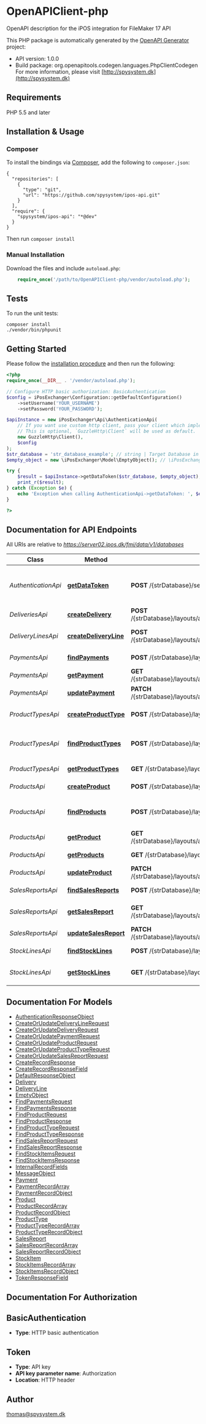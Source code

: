 # OpenAPIClient-php
OpenAPI description for the iPOS integration for FileMaker 17 API

This PHP package is automatically generated by the [OpenAPI Generator](https://openapi-generator.tech) project:

- API version: 1.0.0
- Build package: org.openapitools.codegen.languages.PhpClientCodegen
For more information, please visit [http://spysystem.dk](http://spysystem.dk)

## Requirements

PHP 5.5 and later

## Installation & Usage
### Composer

To install the bindings via [Composer](http://getcomposer.org/), add the following to `composer.json`:

```
{
  "repositories": [
    {
      "type": "git",
      "url": "https://github.com/spysystem/ipos-api.git"
    }
  ],
  "require": {
    "spysystem/ipos-api": "*@dev"
  }
}
```

Then run `composer install`

### Manual Installation

Download the files and include `autoload.php`:

```php
    require_once('/path/to/OpenAPIClient-php/vendor/autoload.php');
```

## Tests

To run the unit tests:

```
composer install
./vendor/bin/phpunit
```

## Getting Started

Please follow the [installation procedure](#installation--usage) and then run the following:

```php
<?php
require_once(__DIR__ . '/vendor/autoload.php');

// Configure HTTP basic authorization: BasicAuthentication
$config = iPosExchanger\Configuration::getDefaultConfiguration()
    ->setUsername('YOUR_USERNAME')
    ->setPassword('YOUR_PASSWORD');

$apiInstance = new iPosExchanger\Api\AuthenticationApi(
    // If you want use custom http client, pass your client which implements `GuzzleHttp\ClientInterface`.
    // This is optional, `GuzzleHttp\Client` will be used as default.
    new GuzzleHttp\Client(),
    $config
);
$str_database = 'str_database_example'; // string | Target Database in FileMaker
$empty_object = new \iPosExchanger\Model\EmptyObject(); // \iPosExchanger\Model\EmptyObject | Connecting data

try {
    $result = $apiInstance->getDataToken($str_database, $empty_object);
    print_r($result);
} catch (Exception $e) {
    echo 'Exception when calling AuthenticationApi->getDataToken: ', $e->getMessage(), PHP_EOL;
}

?>
```

## Documentation for API Endpoints

All URIs are relative to *https://server02.ipos.dk/fmi/data/v1/databases*

Class | Method | HTTP request | Description
------------ | ------------- | ------------- | -------------
*AuthenticationApi* | [**getDataToken**](docs/Api/AuthenticationApi.md#getdatatoken) | **POST** /{strDatabase}/sessions | gets an authentication token (valid for 15 minutes)
*DeliveriesApi* | [**createDelivery**](docs/Api/DeliveriesApi.md#createdelivery) | **POST** /{strDatabase}/layouts/api_SPY_Varemodtagelse/records | Creates a new Delivery
*DeliveryLinesApi* | [**createDeliveryLine**](docs/Api/DeliveryLinesApi.md#createdeliveryline) | **POST** /{strDatabase}/layouts/api_SPY_Varemodtagelse_linie/records | Creates a new Delivery Line
*PaymentsApi* | [**findPayments**](docs/Api/PaymentsApi.md#findpayments) | **POST** /{strDatabase}/layouts/api_SPY_booking/_find | finds payments
*PaymentsApi* | [**getPayment**](docs/Api/PaymentsApi.md#getpayment) | **GET** /{strDatabase}/layouts/api_SPY_booking/records/{iRecordID} | retrieves a Payment line
*PaymentsApi* | [**updatePayment**](docs/Api/PaymentsApi.md#updatepayment) | **PATCH** /{strDatabase}/layouts/api_SPY_booking/records/{iRecordID} | Updates a Payment
*ProductTypesApi* | [**createProductType**](docs/Api/ProductTypesApi.md#createproducttype) | **POST** /{strDatabase}/layouts/api_SPY_varegrupper/records | Creates a new product type
*ProductTypesApi* | [**findProductTypes**](docs/Api/ProductTypesApi.md#findproducttypes) | **POST** /{strDatabase}/layouts/api_SPY_varegrupper/_find | finds a product type based on its Id
*ProductTypesApi* | [**getProductTypes**](docs/Api/ProductTypesApi.md#getproducttypes) | **GET** /{strDatabase}/layouts/api_SPY_varegrupper/records | retrieves all product types
*ProductsApi* | [**createProduct**](docs/Api/ProductsApi.md#createproduct) | **POST** /{strDatabase}/layouts/api_SPY_varer/records | Creates a new product
*ProductsApi* | [**findProducts**](docs/Api/ProductsApi.md#findproducts) | **POST** /{strDatabase}/layouts/api_SPY_varer/_find | finds a product based on its EAN code
*ProductsApi* | [**getProduct**](docs/Api/ProductsApi.md#getproduct) | **GET** /{strDatabase}/layouts/api_SPY_varer/records/{iRecordID} | retrieves a product
*ProductsApi* | [**getProducts**](docs/Api/ProductsApi.md#getproducts) | **GET** /{strDatabase}/layouts/api_SPY_varer/records | retrieves products
*ProductsApi* | [**updateProduct**](docs/Api/ProductsApi.md#updateproduct) | **PATCH** /{strDatabase}/layouts/api_SPY_varer/records/{iRecordID} | Updates a product
*SalesReportsApi* | [**findSalesReports**](docs/Api/SalesReportsApi.md#findsalesreports) | **POST** /{strDatabase}/layouts/api_SPY_Sale/_find | finds sales reports
*SalesReportsApi* | [**getSalesReport**](docs/Api/SalesReportsApi.md#getsalesreport) | **GET** /{strDatabase}/layouts/api_SPY_Sale/records/{iRecordID} | retrieves a Sales Report line
*SalesReportsApi* | [**updateSalesReport**](docs/Api/SalesReportsApi.md#updatesalesreport) | **PATCH** /{strDatabase}/layouts/api_SPY_Sale/records/{iRecordID} | Updates a Sales Report
*StockLinesApi* | [**findStockLines**](docs/Api/StockLinesApi.md#findstocklines) | **POST** /{strDatabase}/layouts/api_lager/_find | finds stock lines
*StockLinesApi* | [**getStockLines**](docs/Api/StockLinesApi.md#getstocklines) | **GET** /{strDatabase}/layouts/api_lager/records/{iRecordID} | retrieves a Stock line entry


## Documentation For Models

 - [AuthenticationResponseObject](docs/Model/AuthenticationResponseObject.md)
 - [CreateOrUpdateDeliveryLineRequest](docs/Model/CreateOrUpdateDeliveryLineRequest.md)
 - [CreateOrUpdateDeliveryRequest](docs/Model/CreateOrUpdateDeliveryRequest.md)
 - [CreateOrUpdatePaymentRequest](docs/Model/CreateOrUpdatePaymentRequest.md)
 - [CreateOrUpdateProductRequest](docs/Model/CreateOrUpdateProductRequest.md)
 - [CreateOrUpdateProductTypeRequest](docs/Model/CreateOrUpdateProductTypeRequest.md)
 - [CreateOrUpdateSalesReportRequest](docs/Model/CreateOrUpdateSalesReportRequest.md)
 - [CreateRecordResponse](docs/Model/CreateRecordResponse.md)
 - [CreateRecordResponseField](docs/Model/CreateRecordResponseField.md)
 - [DefaultResponseObject](docs/Model/DefaultResponseObject.md)
 - [Delivery](docs/Model/Delivery.md)
 - [DeliveryLine](docs/Model/DeliveryLine.md)
 - [EmptyObject](docs/Model/EmptyObject.md)
 - [FindPaymentsRequest](docs/Model/FindPaymentsRequest.md)
 - [FindPaymentsResponse](docs/Model/FindPaymentsResponse.md)
 - [FindProductRequest](docs/Model/FindProductRequest.md)
 - [FindProductResponse](docs/Model/FindProductResponse.md)
 - [FindProductTypeRequest](docs/Model/FindProductTypeRequest.md)
 - [FindProductTypeResponse](docs/Model/FindProductTypeResponse.md)
 - [FindSalesReportRequest](docs/Model/FindSalesReportRequest.md)
 - [FindSalesReportResponse](docs/Model/FindSalesReportResponse.md)
 - [FindStockItemsRequest](docs/Model/FindStockItemsRequest.md)
 - [FindStockItemsResponse](docs/Model/FindStockItemsResponse.md)
 - [InternalRecordFields](docs/Model/InternalRecordFields.md)
 - [MessageObject](docs/Model/MessageObject.md)
 - [Payment](docs/Model/Payment.md)
 - [PaymentRecordArray](docs/Model/PaymentRecordArray.md)
 - [PaymentRecordObject](docs/Model/PaymentRecordObject.md)
 - [Product](docs/Model/Product.md)
 - [ProductRecordArray](docs/Model/ProductRecordArray.md)
 - [ProductRecordObject](docs/Model/ProductRecordObject.md)
 - [ProductType](docs/Model/ProductType.md)
 - [ProductTypeRecordArray](docs/Model/ProductTypeRecordArray.md)
 - [ProductTypeRecordObject](docs/Model/ProductTypeRecordObject.md)
 - [SalesReport](docs/Model/SalesReport.md)
 - [SalesReportRecordArray](docs/Model/SalesReportRecordArray.md)
 - [SalesReportRecordObject](docs/Model/SalesReportRecordObject.md)
 - [StockItem](docs/Model/StockItem.md)
 - [StockItemsRecordArray](docs/Model/StockItemsRecordArray.md)
 - [StockItemsRecordObject](docs/Model/StockItemsRecordObject.md)
 - [TokenResponseField](docs/Model/TokenResponseField.md)


## Documentation For Authorization


## BasicAuthentication

- **Type**: HTTP basic authentication

## Token

- **Type**: API key
- **API key parameter name**: Authorization
- **Location**: HTTP header


## Author

thomas@spysystem.dk


